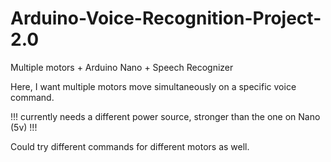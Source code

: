 # Arduino-Voice-Recognition-Project-2.0
Multiple motors + Arduino Nano + Speech Recognizer


Here, I want multiple motors move simultaneously on a specific voice command.

!!! currently needs a different power source, stronger than the one on Nano (5v) !!!

Could try different commands for different motors as well.
